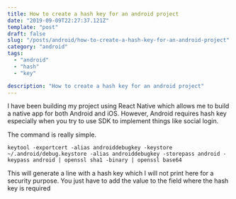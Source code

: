 ```yaml
---
title: How to create a hash key for an android project
date: "2019-09-09T22:27:37.121Z"
template: "post"
draft: false
slug: "/posts/android/how-to-create-a-hash-key-for-an-android-project"
category: "android"
tags:
  - "android"
  - "hash"
  - "key"

description: "How to create a hash key for an android project"
---
```


I have been building my project using React Native which allows me to build a native app for both Android and iOS. However, Android requires hash key especially when you try to use SDK to implement things like social login.

The command is really simple.

`keytool -exportcert -alias androiddebugkey -keystore ~/.android/debug.keystore -alias androiddebugkey -storepass android -keypass android | openssl sha1 -binary | openssl base64`

This will generate a line with a hash key which I will not print here for a security purpose. You just have to add the value to the field where the hash key is required
